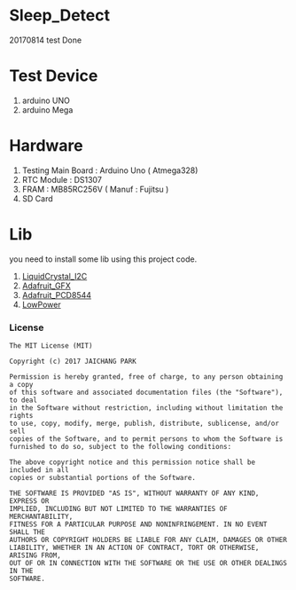 # Sleep_Detect
20170814 test Done

# Test Device 
1. arduino UNO
2. arduino Mega

# Hardware

1. Testing Main Board : Arduino Uno ( Atmega328)
2. RTC Module : DS1307
3. FRAM : MB85RC256V ( Manuf : Fujitsu ) 
4. SD Card

# Lib

you need to install some lib using this project code.
1. [LiquidCrystal_I2C](https://github.com/fdebrabander/Arduino-LiquidCrystal-I2C-library)
2. [Adafruit_GFX](https://github.com/adafruit/Adafruit-GFX-Library)
3. [Adafruit_PCD8544](https://github.com/adafruit/Adafruit-PCD8544-Nokia-5110-LCD-library)
4. [LowPower](https://github.com/rocketscream/Low-Power)

### License

```
The MIT License (MIT)

Copyright (c) 2017 JAICHANG PARK

Permission is hereby granted, free of charge, to any person obtaining a copy
of this software and associated documentation files (the "Software"), to deal
in the Software without restriction, including without limitation the rights
to use, copy, modify, merge, publish, distribute, sublicense, and/or sell
copies of the Software, and to permit persons to whom the Software is
furnished to do so, subject to the following conditions:

The above copyright notice and this permission notice shall be included in all
copies or substantial portions of the Software.

THE SOFTWARE IS PROVIDED "AS IS", WITHOUT WARRANTY OF ANY KIND, EXPRESS OR
IMPLIED, INCLUDING BUT NOT LIMITED TO THE WARRANTIES OF MERCHANTABILITY,
FITNESS FOR A PARTICULAR PURPOSE AND NONINFRINGEMENT. IN NO EVENT SHALL THE
AUTHORS OR COPYRIGHT HOLDERS BE LIABLE FOR ANY CLAIM, DAMAGES OR OTHER
LIABILITY, WHETHER IN AN ACTION OF CONTRACT, TORT OR OTHERWISE, ARISING FROM,
OUT OF OR IN CONNECTION WITH THE SOFTWARE OR THE USE OR OTHER DEALINGS IN THE
SOFTWARE.
```
